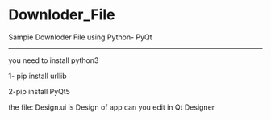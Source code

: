 # Downloder_File
Sampie Downloder File using Python- PyQt 

______

you need to install python3

1- pip install urllib

2-pip install PyQt5


the file: Design.ui is Design of app can you edit in Qt Designer
